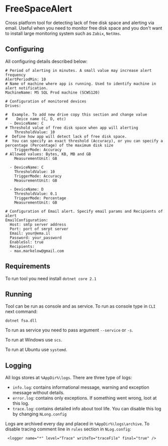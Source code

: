 # FreeSpaceAlert

Cross platform tool for detecting lack of free disk space and alerting via email. Useful when you need to monitor free disk space and you don't want to install large monitoring system such as `Zabix`, `NetXms`.

## Configuring
All configuring details described below:

```
# Period of alerting in minutes. A small value may increase alert frequency
AlertPeriodMin: 10
# Name of machine where app is running. Used to identify machine in alert notification.
MachineName: MS SQL Prod machine (SCWS120)
 
# Configuration of monitored devices
Drives:

#  Example. To add new drive copy this section and change value
#    Deice name (C, D, etc)
  - DeviceName: C 
# Threshold value of free disk space when app will alerting
    ThresholdValue: 10
#  Define how app will detect lack of free disk space. 
#  You can specify an exact threshold (Accuracy), or you can specify a percentage (Percentage) of the maximum disk size
    TriggerMode: Accuracy
# Allowed values: Bytes, KB, MB and GB
    MeasurementUnit: GB
  
  - DeviceName: C
    ThresholdValue: 10
    TriggerMode: Accuracy
    MeasurementUnit: GB

  - DeviceName: D
    ThresholdValue: 0.1
    TriggerMode: Percentage
    MeasurementUnit: GB

# Configuration of Email alert. Specify email params and Recipients of alert  
EmailConfiguration:
  Host: smtp server address
  Port: port of smrpt server
  Email: your@ema.il
  Password: your_password
  EnableSsl: true
  Recipients:
  - max.markelow@gmail.com
 ```

## Requirements

To run tool you need install `dotnet core 2.1`

## Running

Tool can be run as console and as service.
To run as console type in `CLI` next command:

```
dotnet fsa.dll
```

To run as service you need to pass argument `--service` or `-s`. 

To run at Windows use `scs`.

To run at Ubuntu use `systemd`.

## Logging

All logs stores at `%AppDir%\logs`. There are three type of logs:

- `info.log`: contains informational message, warning and exception message without details.
- `error.log`: contains only exceptions. If something went wrong, loot at this log.
- `trace.log`: contains detailed info about tool life. You can disable this log by changing `NLong.config`

Logs are archived every day and placed in `%AppDir%\logs\archive`. 
To disable tracing comment line in `rules` section in `NLog.config`:
```
 <logger name="*" level="Trace" writeTo="traceFile" final="true" />
 ```

